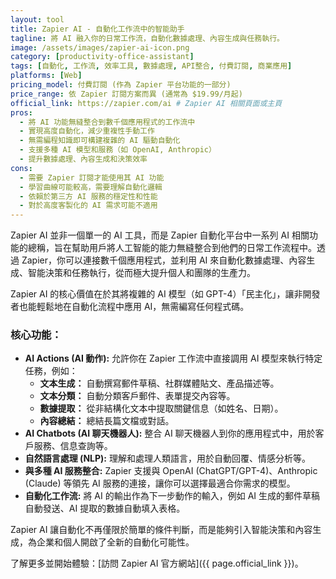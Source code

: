 ```yaml
---
layout: tool
title: Zapier AI - 自動化工作流中的智能助手
tagline: 將 AI 融入你的日常工作流，自動化數據處理、內容生成與任務執行。
image: /assets/images/zapier-ai-icon.png
category: [productivity-office-assistant]
tags: [自動化, 工作流, 效率工具, 數據處理, API整合, 付費訂閱, 商業應用]
platforms: [Web]
pricing_model: 付費訂閱 (作為 Zapier 平台功能的一部分)
price_range: 依 Zapier 訂閱方案而異 (通常為 $19.99/月起)
official_link: https://zapier.com/ai # Zapier AI 相關頁面或主頁
pros:
  - 將 AI 功能無縫整合到數千個應用程式的工作流中
  - 實現高度自動化，減少重複性手動工作
  - 無需編程知識即可構建複雜的 AI 驅動自動化
  - 支援多種 AI 模型和服務（如 OpenAI, Anthropic）
  - 提升數據處理、內容生成和決策效率
cons:
  - 需要 Zapier 訂閱才能使用其 AI 功能
  - 學習曲線可能較高，需要理解自動化邏輯
  - 依賴於第三方 AI 服務的穩定性和性能
  - 對於高度客製化的 AI 需求可能不適用
---
```


Zapier AI 並非一個單一的 AI 工具，而是 Zapier 自動化平台中一系列 AI 相關功能的總稱，旨在幫助用戶將人工智能的能力無縫整合到他們的日常工作流程中。透過 Zapier，你可以連接數千個應用程式，並利用 AI 來自動化數據處理、內容生成、智能決策和任務執行，從而極大提升個人和團隊的生產力。

Zapier AI 的核心價值在於其將複雜的 AI 模型（如 GPT-4）「民主化」，讓非開發者也能輕鬆地在自動化流程中應用 AI，無需編寫任何程式碼。

### 核心功能：

* **AI Actions (AI 動作):** 允許你在 Zapier 工作流中直接調用 AI 模型來執行特定任務，例如：
    * **文本生成：** 自動撰寫郵件草稿、社群媒體貼文、產品描述等。
    * **文本分類：** 自動分類客戶郵件、表單提交內容等。
    * **數據提取：** 從非結構化文本中提取關鍵信息（如姓名、日期）。
    * **內容總結：** 總結長篇文檔或對話。
* **AI Chatbots (AI 聊天機器人):** 整合 AI 聊天機器人到你的應用程式中，用於客戶服務、信息查詢等。
* **自然語言處理 (NLP):** 理解和處理人類語言，用於自動回覆、情感分析等。
* **與多種 AI 服務整合:** Zapier 支援與 OpenAI (ChatGPT/GPT-4)、Anthropic (Claude) 等領先 AI 服務的連接，讓你可以選擇最適合你需求的模型。
* **自動化工作流:** 將 AI 的輸出作為下一步動作的輸入，例如 AI 生成的郵件草稿自動發送、AI 提取的數據自動填入表格。

Zapier AI 讓自動化不再僅限於簡單的條件判斷，而是能夠引入智能決策和內容生成，為企業和個人開啟了全新的自動化可能性。

了解更多並開始體驗：[訪問 Zapier AI 官方網站]({{ page.official_link }})。